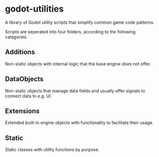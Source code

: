 # godot-utilities
A library of Godot utility scripts that simplify common game code patterns.

Scripts are seperated into four folders, according to the following categories.

## Additions
Non-static objects with internal logic that the base engine does not offer.
## DataObjects
Non-static objects that manage data fields and usually offer signals to connect data to e.g. UI.
## Extensions
Extended built-in engine objects with functionality to facilitate their usage.
## Static
Static classes with utility functions by purpose.
